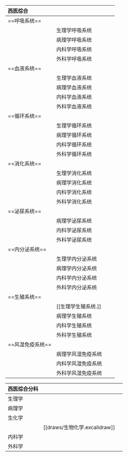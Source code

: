 |   西医综合               |                        |         |         |
|:---------------------|:-----------------------|:--------|:--------|
|   ==呼吸系统==           |                        |         |         |
|                      |   生理学呼吸系统              |         |         |
|                      |   病理学呼吸系统              |         |         |
|                      |   内科学呼吸系统              |         |         |
|                      |   外科学呼吸系统              |         |         |
|   ==血液系统==           |                        |         |         |
|                      |   生理学血液系统              |         |         |
|                      |   病理学血液系统              |         |         |
|                      |   内科学血液系统              |         |         |
|                      |   外科学血液系统              |         |         |
|   ==循环系统==           |                        |         |         |
|                      |   生理学循环系统              |         |         |
|                      |   病理学循环系统              |         |         |
|                      |   内科学循环系统              |         |         |
|                      |   外科学循环系统              |         |         |
|   ==消化系统==           |                        |         |         |
|                      |   生理学消化系统              |         |         |
|                      |   病理学消化系统              |         |         |
|                      |   内科学消化系统              |         |         |
|                      |   外科学消化系统              |         |         |
|   ==泌尿系统==           |                        |         |         |
|                      |   病理学泌尿系统              |         |         |
|                      |   内科学泌尿系统              |         |         |
|                      |   外科学泌尿系统              |         |         |
|   ==内分泌系统==          |                        |         |         |
|                      |   生理学内分泌系统             |         |         |
|                      |   病理学内分泌系统             |         |         |
|                      |   内科学内分泌系统             |         |         |
|                      |   外科学内分泌系统             |         |         |
|   ==生殖系统==           |                        |         |         |
|                      |   [[生理学生殖系统.]]              |         |         |
|                      |   病理学生殖系统              |         |         |
|                      |   内科学生殖系统              |         |         |
|                      |   外科学生殖系统              |         |         |
|   ==风湿免疫系统==         |                        |         |         |
|                      |   病理学风湿免疫系统            |         |         |
|                      |   内科学风湿免疫系统            |         |         |
|                      |   外科学风湿免疫系统            |         |         |  

| 西医综合分科 |                |     |
| ------------ | -------------- | --- |
| 生理学       |                |     |
| 病理学       |                |     |
| 生化学       |                |     |
|              | [[draws/生物化学.excalidraw]] |     | 
| 内科学       |                |     |
| 外科学       |                |     |
